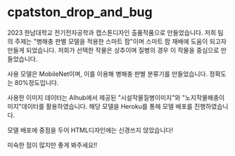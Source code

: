 # cpatston_drop_and_bug

2023 한남대학교 전기전자공학과 캡스톤디자인 출품작품으로 만들었습니다.
저희 팀의 주제는 "병해충 판별 모델을 적용한 스마트 팜"이며 스마트 팜 재배에 도움이 되고자 만들게 되었습니다.
저희가 선택한 작물은 상추이며 질병의 경우 이 작물을 중심으로 만들었습니다.

사용 모델은 MobileNet이며, 이를 이용해 병해충 판별 분류기를 만들었습니다. 
정확도는 80%정도입니다.

사용한 이미지 데이터는 AIhub에서 제공된 "시설작물질병이미지"와 "노지작물해충이미지"데이터를 활용하였습니다. 
해당 모델을 Heroku를 통헤 모델 배포를 진행하였습니다. 

모델 배포에 중점을 두어 HTML디자인에는 신경쓰지 않았습니다!

미숙한 점이 많지만 좋게 봐주세요!!

